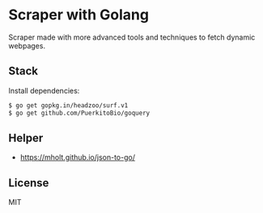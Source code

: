 # Scraper with Golang

Scraper made with more advanced tools and techniques to fetch dynamic webpages.

## Stack

Install dependencies:

```sh
$ go get gopkg.in/headzoo/surf.v1
$ go get github.com/PuerkitoBio/goquery
```

## Helper

- https://mholt.github.io/json-to-go/

## License

MIT
